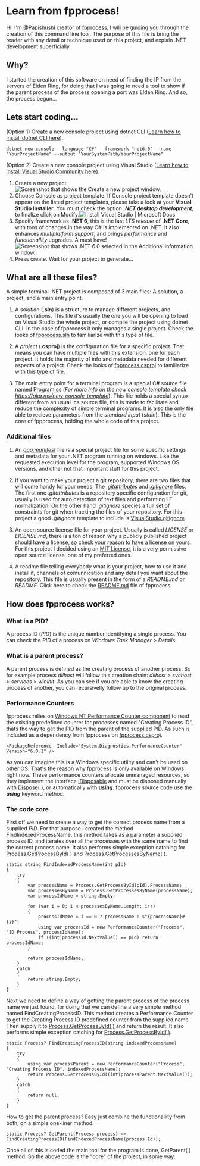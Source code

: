 # Learn from fpprocess!

Hi! I'm [@Papishushi](https://github.com/Papishushi/) creator of [fpprocess](https://github.com/Papishushi/fpprocess), I will be guiding you through the creation of this command line tool. The purpose of this file is bring
the reader with any detail or technique used on this project, and explain .NET development superficially.

## Why?
I started the creation of this software on need of finding the IP from the servers of Elden Ring, for doing that I was going to need a tool 
to show if the parent process of the process opening a port was Elden Ring. And so, the process begun...

## Lets start coding...
(Option 1) Create a new console project using dotnet CLI ([Learn how to install dotnet CLI here](https://docs.microsoft.com/en-gb/dotnet/core/sdk)).

    dotnet new console --language "C#" --framework "net6.0" --name "YourProjectName" --output "YourSystemPath/YourProjectName"

(Option 2) Create a new console project using Visual Studio ([Learn how to install Visual Studio Community here](https://visualstudio.microsoft.com/vs/community/)).

  1. Create a new project
![Screenshot that shows the Create a new project window.](https://docs.microsoft.com/en-gb/visualstudio/get-started/csharp/media/vs-2022/create-new-project.png?view=vs-2022)
 2. Choose Console as project template. If Console project template doesn't appear on the listed project templates, please take a look at your **Visual Studio Installer**. You must check the option ***.NET desktop development***, to finalize click on Modify.![Install Visual Studio | Microsoft Docs](https://docs.microsoft.com/en-gb/visualstudio/install/media/vs-2022/vs-installer-workloads.png?view=vs-2022)
 3. Specify framework as **.NET 6**, this is the last *LTS release* of **.NET Core**, with tons of changes in the way C# is implemented on .NET. It also enhances *multiplatform support*, and brings *performance* and *functionallity* upgrades. A must have!
![Screenshot that shows .NET 6.0 selected in the Additional information window.](https://docs.microsoft.com/en-gb/visualstudio/get-started/csharp/media/vs-2022/csharp-target-framework.png?view=vs-2022)
 4. Press create. Wait for your project to generate...

## What are all these files?
A simple terminal .NET project is composed of 3 main files: A solution, a project, and a main entry point. 

 1. A *solution* (.**sln**) is a structure to manage different projects,
    and configurations. This file it's usually the one you will be
    opening to load on Visual Studio the whole project, or compile the
    project using dotnet CLI. In the case of fpprocess it only manages a single project. Check the looks of [fpprocess.sln](https://github.com/Papishushi/fpprocess/blob/main/fpprocess.sln) to familiarize with this type of file. 
   
 2. A *project* (.**csproj**)  is the configuration file for a specific project. That means you can have multiple files with this extension, one for each project. It holds the majority of info and metadata needed for different aspects of a project. Check the looks of [fpprocess.csproj](https://github.com/Papishushi/fpprocess/blob/main/fpprocess.csproj) to familiarize with this type of file. 
    
 3. The main entry point for a terminal program is a special C# source file named [Program.cs](https://github.com/Papishushi/fpprocess/blob/main/Program.cs) (*For more info on the new console template check https://aka.ms/new-console-template*). This file holds a special syntax different from an usual .cs source file, this is made to facilitate and reduce the complexity of simple terminal programs. It is also the only file able to recieve parameters from the *standard input* (*stdin*). This is the core of fppprocess, holding the whole code of this project.

### Additional files

 1. An [*app.manifest*](https://github.com/Papishushi/fpprocess/blob/main/app.manifest) file is a special project file for some specific settings and metadata for your .NET program running on windows. Like the requested execution level for the program, supported Windows OS versions, and other not that important stuff for this project.
 
 2. If you want to make your project a git repository, there are two files that will come handy for your needs. The [*.gitattributes*](https://github.com/Papishushi/fpprocess/blob/main/.gitattributes) and [*.gitignore*](https://github.com/Papishushi/fpprocess/blob/main/.gitignore) files. The first one *.gitattributes* is a repository specific configuration for git, usually is used for auto detection of text files and performing LF normalization. On the other hand *.gitignore* species a full set of constraints for git when tracking the files of your repository. For this project a good *.gitignore* template to include is [VisualStudio.gitignore](https://github.com/github/gitignore/blob/main/VisualStudio.gitignore).
 
 3. An open source license file for your project. Usually is called *LICENSE* or *LICENSE.md*, there is a ton of reason why a publicly published project should have a license, [so check your reason to have a license on yours](https://choosealicense.com).  For this project I decided using an [MIT License](), it is a very permissive open source license, one of my preferred ones.
 
 4. A readme file telling everybody what is your project, how to use it and install it, channels of comunnication and any detail you want about the repository. This file is usually present in the form of a *README.md* or *README*. Click here to check the [README.md](https://github.com/github/gitignore/blob/main/README.md) file of fpprocess.

## How does fpprocess works?
### What is a PID?
A process ID (*PID*) is the unique number identifying a single process. You can check the *PID* of a process on *Windows Task Manager > Details*.
### What is a parent process?
A parent process is defined as the creating process of another process. So for example process *dllhost* will follow this creation chain: *dllhost > svchost > services > wininit*. As you can see if you are able to know the creating process of another, you can recursivelly follow up to the original process.
### Performance Counters
fpprocess relies on [Windows NT Performance Counter component](https://docs.microsoft.com/en-gb/dotnet/api/system.diagnostics.performancecounter?view=dotnet-plat-ext-6.0) to read the existing predefined counter for processes named "Creating Process ID", thats the way to get the PID from the parent of the supplied PID. As such is included as a dependency from fpprocess on [fpprocess.csproj](https://github.com/Papishushi/fpprocess/blob/main/fpprocess.csproj).

    <PackageReference  Include="System.Diagnostics.PerformanceCounter"  Version="6.0.1" />
As you can imagine this is a Windows specific utility and can't be used on other OS. That's the reason why fpprocess is only available on Windows right now. These performance counters allocate unmanaged resources, so they implement the interface [IDisposable](https://docs.microsoft.com/en-gb/dotnet/api/system.idisposable?view=net-6.0) and must be disposed manually with [Dispose( )](https://docs.microsoft.com/en-gb/dotnet/api/system.idisposable.dispose?view=net-6.0), or automatically with [***using***](https://docs.microsoft.com/en-gb/dotnet/standard/garbage-collection/using-objects). fpprocess source code use the ***using*** keyword method.

### The code core
First off we need to create a way to get the correct process name from a supplied *PID*. For that purpose I created the method FindIndexedProcessName, this method takes as a parameter a supplied process ID, and iterates over all the processes with the same name to find the correct process name. It also performs simple exception catching for [Process.GetProcessById( )](https://docs.microsoft.com/en-gb/dotnet/api/system.diagnostics.process.getprocessbyid?view=net-6.0) and [Process.GetProcessesByName( )](https://docs.microsoft.com/en-gb/dotnet/api/system.diagnostics.process.getprocessesbyname?view=net-6.0).
 

    static string FindIndexedProcessName(int pId)
    {
        try
        {
            var processName = Process.GetProcessById(pId).ProcessName;
            var processesByName = Process.GetProcessesByName(processName);
            var processIdName = string.Empty;
    
            for (var i = 0; i < processesByName.Length; i++)
            {
                processIdName = i == 0 ? processName : $"{processName}#{i}";
                using var processId = new PerformanceCounter("Process", "ID Process", processIdName);
                if ((int)processId.NextValue() == pId) return processIdName;
            }
    
            return processIdName;
        }
        catch
        {
            return string.Empty;
        }
    }
     
Next we need to define a way of getting the parent process of the process name we just found, for doing that we can define a very simple method named FindCreatingProcessID. This method creates a Performance Counter to get the Creating Process ID predefined counter from the supplied name. Then supply it to [Process.GetProcessById( )](https://docs.microsoft.com/en-gb/dotnet/api/system.diagnostics.process.getprocessbyid?view=net-6.0) and return the result. It also performs simple exception catching for [Process.GetProcessById( )](https://docs.microsoft.com/en-gb/dotnet/api/system.diagnostics.process.getprocessbyid?view=net-6.0).

    static Process? FindCreatingProcessID(string indexedProcessName)
    {
        try
        {
            using var processParent = new PerformanceCounter("Process", "Creating Process ID", indexedProcessName);
            return Process.GetProcessById((int)processParent.NextValue());
        }
        catch
        {
            return null;
        }
    }
    
How to get the parent process? Easy just combine the functionallity from both, on a simple one-liner method.

    static Process? GetParent(Process process) => FindCreatingProcessID(FindIndexedProcessName(process.Id));

Once all of this is coded the main tool for the program is done, GetParent( ) method. So the above code is the "core" of the project, in some way.
